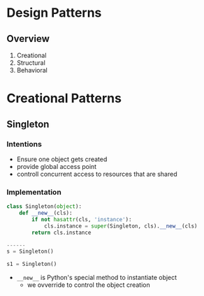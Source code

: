 # Design Patterns

## Overview
1. Creational
2. Structural
3. Behavioral

# Creational Patterns


## Singleton 

### Intentions
- Ensure one object gets created
- provide global access point
- controll concurrent access to resources that are shared

### Implementation

~~~ python
class Singleton(object):
	def __new__(cls):
		if not hasattr(cls, 'instance'):
			cls.instance = super(Singleton, cls).__new__(cls)
		return cls.instance

------
s = Singleton()

s1 = Singleton()	
~~~

- `__new__` is Python's special method to instantiate object
	- 	we ovverride to control the object creation
